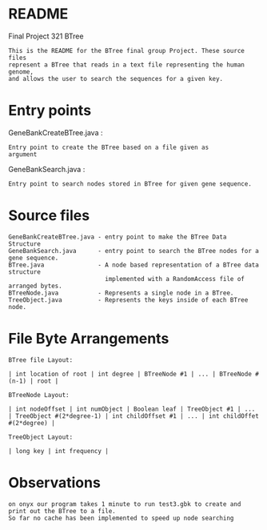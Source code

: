 # README

Final Project 321 BTree

	This is the README for the BTree final group Project. These source files
	represent a BTree that reads in a text file representing the human genome,
	and allows the user to search the sequences for a given key.

# Entry points

GeneBankCreateBTree.java : 

	Entry point to create the BTree based on a file given as
	argument


GeneBankSearch.java :

	Entry point to search nodes stored in BTree for given gene sequence.

# Source files
	GeneBankCreateBTree.java - entry point to make the BTree Data Structure
	GeneBankSearch.java      - entry point to search the BTree nodes for a gene sequence.
	BTree.java               - A node based representation of a BTree data structure
	                           implemented with a RandomAccess file of arranged bytes.
	BTreeNode.java           - Represents a single node in a BTree.
	TreeObject.java          - Represents the keys inside of each BTree node.
	
# File Byte Arrangements
	
	BTree file Layout:
	
	| int location of root | int degree | BTreeNode #1 | ... | BTreeNode #(n-1) | root | 
	
	BTreeNode Layout:
	
	| int nodeOffset | int numObject | Boolean leaf | TreeObject #1 | ... | TreeObject #(2*degree-1) | int childOffset #1 | ... | int childOffet #(2*degree) |
	
	TreeObject Layout:
	
	| long key | int frequency |

# Observations

	on onyx our program takes 1 minute to run test3.gbk to create and print out the BTree to a file. 
	So far no cache has been implemented to speed up node searching
